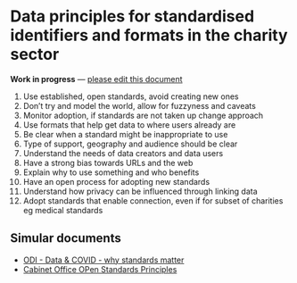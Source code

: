 # Data principles for standardised identifiers and formats in the charity sector

**Work in progress** — [please edit this document](https://github.com/WeTheCatalysts/standards-and-identifiers/blob/master/principles.md)

1. Use established, open standards, avoid creating new ones
2. Don’t try and model the world, allow for fuzzyness and caveats
3. Monitor adoption, if standards are not taken up change approach
4. Use formats that help get data to where users already are
5. Be clear when a standard might be inappropriate to use
6. Type of support, geography and audience should be clear
7. Understand the needs of data creators and data users
8. Have a strong bias towards URLs and the web
9. Explain why to use something and who benefits
10. Have an open process for adopting new standards
11. Understand how privacy can be influenced through linking data
12. Adopt standards that enable connection, even if for subset of charities eg medical standards


## Simular documents

* [ODI - Data & COVID - why standards matter](https://theodi.org/article/data-and-covid-19-why-standards-matter/)
* [Cabinet Office OPen Standards Principles](https://www.gov.uk/government/publications/open-standards-principles/open-standards-principles)
